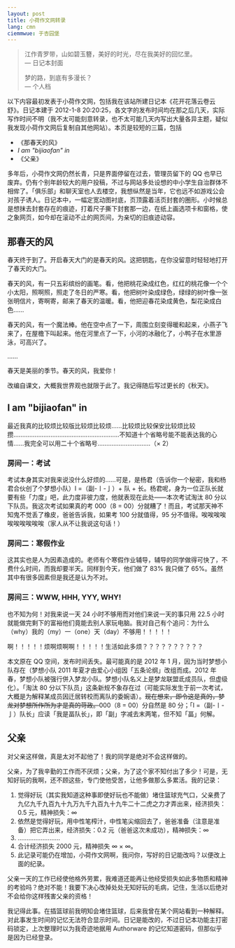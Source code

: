 ```yaml
---
layout: post
title: 小荷作文网转录
lang: cmn
ciemmwue: 于杏园堡
---
```


> 江作青罗带，山如碧玉簪，美好的时光，尽在我美好的回忆里。  
> — 日记本封面
>
> 梦的路，到底有多漫长？  
> — 个人档

以下内容最初发表于小荷作文网，包括我在该站所建日记本《花开花落云卷云舒》。日记本建于 2012-1-8 20:20:25，各文字的发布时间均在那之后几天，实际写作时间不明（我不太可能刻意转录，也不太可能几天内写出大量各异主题，疑似我发现小荷作文网后复制自其他网站）。本页是较短的三篇，包括

- 《那春天的风》
- *I am "bijiaofan" in*
- 《父亲》

<!--more-->

多年后，小荷作文网仍然长青，只是界面停留在过去，管理员留下的 QQ 也早已废弃。仍有个别年龄较大的用户投稿，不过与网站多处设想的中小学生自治群体不相侔了。「俱乐部」和聊天室也人去楼空，我想纵然是当年，它也远不如游戏公会对孩子诱人。日记本中，一幅定宽动图衬底，页顶露着活页封套的圈形。小时候总是想抹去封套存在的痕迹，打着尺子撕下封套那一边，在纸上画选项卡和窗格，使之象网页，如今却在滚动不止的网页间，为亲切的旧痕迹动容。

## 那春天的风

春天终于到了。开启春天大门的是春天的风。这把钥匙，在你没留意时轻轻地打开了春天的大门。

春天的风，有一只五彩缤纷的画笔。看，他把桃花染成红色，红红的桃花像一个个小太阳，照啊照，照走了冬日的严寒。看，他把树叶染成绿色，绿绿的树叶像一张张明信片，寄啊寄，邮来了春天的温暖。看，他把迎春花染成黄色，梨花染成白色……

春天的风，有一个魔法棒。他在空中点了一下，周围立刻变得暖和起来，小燕子飞来了，在屋檐下叫起来。他在河里点了一下，小河的冰融化了，小鸭子在水里游泳，可高兴了。

……

春天是美丽的季节。春天的风，我爱你！

<p class="ml-smaller">改编自课文，大概我世界观也就限于此了。我记得随后写过更长的《秋天》。</p>

## I am "bijiaofan" in

最近我真的比较烦比较版比较烦比较烦……比较烦比较保安比较烦比较攒……………………………………………………不知道十个省略号能不能表达我的心情……我完全可以用二十个省略号…………………………（× 2）

### 房间一：考试

考试本身其实对我来说没什么好烦的……可是，是杨君（告诉你一个秘密，我和杨君合伙创了个梦想小队）I =（副-〡-亅）+ 队 + 长。杨君呢，身为一位正队长就要有些「力度」吧，此力度非彼力度，他就表现在此处——本次考试淘汰 80 分以下队员。我这次考试如果真的考 000（8 = 00）分就糟了！而且，考试那天神不知鬼不觉丢了橡皮，爸爸告诉我，如果考 100 分就值得，95 分不值得。唉唉唉唉唉唉唉唉唉唉（家人从不让我说这句话！）

### 房间二：寒假作业

这其实也是人为因素造成的。老师有个寒假作业辅导，辅导的同学做得可快了，不费什么时间，而我却要半天。同样到今天，他们做了 83% 我只做了 65%。虽然其中有很多因素但是我还是认为不对。

### 房间三：WWW, HHH, YYY, WHY!

也不知为何！对我来说一天 24 小时不够用而对他们来说一天的事只用 22.5 小时就能做完剩下的富裕他们竟能去别人家玩电脑。我对自己有个追问：为什么（why）我的（my）一（one）天（day）不够用！！！！！

啊！！！！！烦啊烦啊啊！！！！！生活如此多烦？？？？？？？？？？

<p class="ml-smaller">本文原在 QQ 空间，发布时间丢失。最可能真的是 2012 年 1 月，因为当时梦想小队存在（梦想小队 2011 年夏才由爱心小组因「五条论纲」改组而成。2012 年春，梦想小队被强行併入梦龙小队。梦想小队名义上是梦龙联盟氐成员队，但虚级化）。「淘汰 80 分以下队员」这条新规不象存在过（可能实际发生于前一次考试，大概是为解释某成员因迁居转校而离队的委婉语）。<s>现在想来，即令这是真的，梦龙对梦想所作所为才是真的苛政。</s>000（8 = 00）分自然是 80 分；「I =（副-〡-亅）队长」应读「我是畐队长」，即「副」字减去末两笔，但不知「畐」何解。</p>

## 父亲

对父亲这样做，真是太对不起他了！我的同学是绝对不会这样做的。

父亲，为了我辛勤的工作而不厌烦；父亲，为了这个家不知付出了多少！可是，无知好玩的我啊，还不顾这些，专门使他受苦，让他多做那么多累活。我的记录：

1. 觉得好玩（其实我知道这种事即使好玩也不能做）堵住篮球充气口，父亲费了九亿九千九百九十九万九千九百九十九牛二十二虎之力才弄出来，经济损失：0.5 元，精神损失：∞
2. 依然是觉得好玩，用中性笔榨汁，中性笔尖缩回去了，爸爸准备（注意是准备）把它弄出来，经济损失：0.2 元（爸爸这次未成功），精神损失：∞
3. ……………………
4. 合计经济损失 2000 元，精神损失 ∞ × ∞。
5. 此记录可能仍在增加，小荷作文网啊，我问你，写好的日记能改吗？以便改上面的纪录。

父亲一天的工作已经使他格外劳累，我难道还能再让他经受损失如此多物质和精神的考验吗？绝对不能！我要下决心改掉处处无知好玩的毛病，记住，生活以后绝对不会给你这样残害父亲的资格！

<p class="ml-smaller">我记得此事。在插篮球前我明知会堵住篮球，后来我曾在某个网站看到一种解释。对此事发生时间的记忆无法符合显示时间。日记是能改的，不过日记本功能主打密码锁定，上次整理时以为我奇迹地据用 Authorware 的记忆知道密码，但那似乎是因为已经登录。</p>
